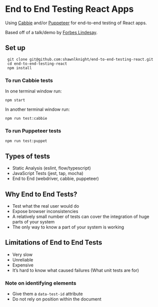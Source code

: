 # End to End Testing React Apps

Using [Cabbie](https://cabbiejs.org) and/or [Puppeteer](https://github.com/GoogleChrome/puppeteer) for end-to-end testing of React apps.

Based off of a talk/demo by [Forbes Lindesay](https://github.com/ForbesLindesay/end-to-end-testing-react-applications).

## Set up

```
 git clone git@github.com:shawnlknight/end-to-end-testing-react.git
 cd end-to-end-testing-react
 npm install
```

### To run Cabbie tests

In one terminal window run:
```
npm start
```

In another terminal window run:
```
npm run test:cabbie
```

### To run Puppeteer tests

```
npm run test:puppet
```

## Types of tests

- Static Analysis (eslint, flow/typescript)
- JavaScript Tests (jest, tap, mocha)
- End to End (webdriver, cabbie, puppeteer)

## Why End to End Tests?

- Test what the real user would do
- Expose browser inconsistencies
- A relatively small number of tests can cover the integration of huge parts of your system
- The only way to know a part of your system is working

## Limitations of End to End Tests

- Very slow
- Unreliable
- Expensive
- It’s hard to know what caused failures (What unit tests are for)

### Note on identifying elements

- Give them a `data-test-id` attribute
- Do not rely on position within the document